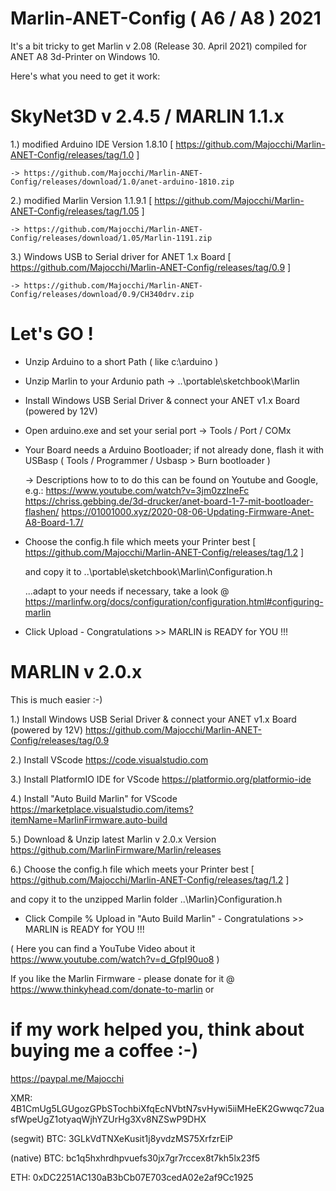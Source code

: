 # Marlin-ANET-Config ( A6 / A8 ) 2021

It's a bit tricky to get Marlin v 2.08 (Release 30. April 2021) compiled for ANET A8 3d-Printer on Windows 10.

Here's what you need to get it work:

# SkyNet3D v 2.4.5 / MARLIN 1.1.x

1.) modified Arduino IDE Version 1.8.10 [ https://github.com/Majocchi/Marlin-ANET-Config/releases/tag/1.0 ]

    -> https://github.com/Majocchi/Marlin-ANET-Config/releases/download/1.0/anet-arduino-1810.zip

2.) modified Marlin Version 1.1.9.1 [ https://github.com/Majocchi/Marlin-ANET-Config/releases/tag/1.05 ]

    -> https://github.com/Majocchi/Marlin-ANET-Config/releases/download/1.05/Marlin-1191.zip

3.) Windows USB to Serial driver for ANET 1.x Board [ https://github.com/Majocchi/Marlin-ANET-Config/releases/tag/0.9 ]
   
    -> https://github.com/Majocchi/Marlin-ANET-Config/releases/download/0.9/CH340drv.zip

# Let's GO !

- Unzip Arduino to a short Path ( like c:\arduino )
- Unzip Marlin to your Ardunio path -> ..\portable\sketchbook\Marlin
- Install Windows USB Serial Driver & connect your ANET v1.x Board (powered by 12V)
- Open arduino.exe and set your serial port -> Tools / Port / COMx
- Your Board needs a Arduino Bootloader; if not already done, flash it with USBasp ( Tools / Programmer / Usbasp > Burn bootloader )
 
   -> Descriptions how to to do this can be found on Youtube and Google, e.g.:
      https://www.youtube.com/watch?v=3jm0zzIneFc
      https://chriss.gebbing.de/3d-drucker/anet-board-1-7-mit-bootloader-flashen/
      https://01001000.xyz/2020-08-06-Updating-Firmware-Anet-A8-Board-1.7/
      
- Choose the config.h file which meets your Printer best [ https://github.com/Majocchi/Marlin-ANET-Config/releases/tag/1.2 ]

  and copy it to ..\portable\sketchbook\Marlin\Configuration.h
  
  ...adapt to your needs if necessary, take a look @ https://marlinfw.org/docs/configuration/configuration.html#configuring-marlin

- Click Upload - Congratulations >> MARLIN is READY for YOU !!!


# MARLIN v 2.0.x

This is much easier :-)

1.) Install Windows USB Serial Driver & connect your ANET v1.x Board (powered by 12V) https://github.com/Majocchi/Marlin-ANET-Config/releases/tag/0.9

2.) Install VScode https://code.visualstudio.com

3.) Install PlatformIO IDE for VScode  https://platformio.org/platformio-ide

4.) Install "Auto Build Marlin" for VScode https://marketplace.visualstudio.com/items?itemName=MarlinFirmware.auto-build

5.) Download & Unzip latest Marlin v 2.0.x Version  https://github.com/MarlinFirmware/Marlin/releases

6.) Choose the config.h file which meets your Printer best [ https://github.com/Majocchi/Marlin-ANET-Config/releases/tag/1.2 ]

and copy it to the unzipped Marlin folder ..\Marlin}Configuration.h 

- Click Compile % Upload in "Auto Build Marlin" - Congratulations >> MARLIN is READY for YOU !!!

( Here you can find a YouTube Video about it https://www.youtube.com/watch?v=d_GfpI90uo8 )




If you like the Marlin Firmware - please donate for it @ https://www.thinkyhead.com/donate-to-marlin or

# if my work helped you, think about buying me a coffee :-)

https://paypal.me/Majocchi

XMR: 4B1CmUg5LGUgozGPbSTochbiXfqEcNVbtN7svHywi5iiMHeEK2Gwwqc72uasfWpeUgZ1otyaqWjhYZUrHg3Xv8NZSwP9DHX

(segwit) BTC:  3GLkVdTNXeKusit1j8yvdzMS75XrfzrEiP

(native) BTC:  bc1q5hxhrdhpvuefs30jx7gr7rccex8t7kh5lx23f5

   ETH:  0xDC2251AC130aB3bCb07E703cedA02e2af9Cc1925


